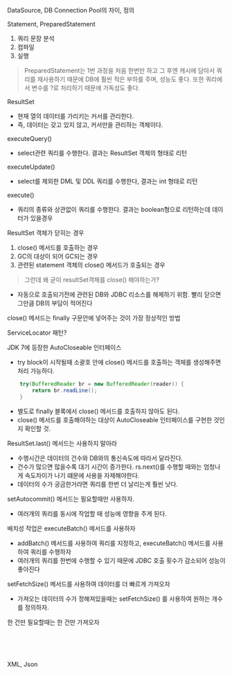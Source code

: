DataSource, DB Connection Pool의 차이, 정의

Statement, PreparedStatement
1. 쿼리 문장 분석
2. 컴파일 
3. 실행
> PreparedStatement는 1번 과정을 처음 한번만 하고 그 후엔 캐시에 담아서 쿼리를 재사용하기 때문에
DB에 훨씬 적은 부하를 주며, 성능도 좋다. 또한 쿼리에서 변수를 ?로 처리하기 때문에 가독성도 좋다.

ResultSet
- 현재 열의 데이터를 가리키는 커서를 관리한다.
- 즉, 데이터는 갖고 있지 않고, 커서만을 관리하는 객체이다.

executeQuery()
- select관련 쿼리를 수행한다. 결과는 ResultSet 객체의 형태로 리턴

executeUpdate()
- select를 제외한 DML 및 DDL 쿼리를 수행한다, 결과는 int 형태로 리턴

execute()
- 쿼리의 종류와 상관없이 쿼리를 수행한다. 결과는 boolean형으로 리턴하는데 데이터가 있을경우 

ResultSet 객체가 닫히는 경우
1. close() 메서드를 호출하는 경우
2. GC의 대상이 되어 GC되는 경우
3. 관련된 statement 객체의 close() 메서드가 호출되는 경우
> 그런데 왜 굳이 resultSet객체를 close() 해야하는가?
- 자동으로 호출되기전에 관련된 DB와 JDBC 리소스를 해제하기 위함. 빨리 닫으면 그만큼 DB의 부담이 적어진다

close() 메서드는 finally 구문안에 넣어주는 것이 가장 정상적인 방법

ServiceLocator 패턴?

JDK 7에 등장한 AutoCloseable 인터페이스
- try block이 시작될때 소괄호 안에 close() 메서드를 호출하는 객체를 생성해주면 처리 가능하다.
```java
	try(BufferedReader br = new BufferedReader(reader)) {
		return br.readLine();
	}
```
- 별도로 finally 블록에서 close() 메서드를 호출하지 않아도 된다.
- close() 메서드를 호출해야하는 대상이 AutoCloseable 인터페이스를 구현한 것인지 확인할 것.

ResultSet.last() 메서드는 사용하지 말아라
- 수행시간은 데이터의 건수와 DB와의 통신속도에 따라서 달라진다.
- 건수가 많으면 많을수록 대기 시간이 증가한다. rs.next()를 수행할 때와는 엄청나게 속도차이가 나기 떄문에 사용을 자제해야한다.
- 데이터의 수가 궁금한거라면 쿼리를 한번 더 날리는게 훨씬 낫다.


setAutocommit() 메서드는 필요할때만 사용하자.
- 여러개의 쿼리를 동시에 작업할 때 성능에 영향을 주게 된다.

배치성 작업은 executeBatch() 메서드를 사용하자
- addBatch() 메서드를 사용하여 쿼리를 지정하고, executeBatch() 메서드를 사용하여 쿼리를 수행하자
- 여러개의 쿼리를 한번에 수행할 수 있기 때문에 JDBC 호출 횟수가 감소되어 성능이 좋아진다

setFetchSize() 메서드를 사용하여 데이터를 더 빠르게 가져오자
- 가져오는 데이터의 수가 정해져있을때는 setFetchSize() 를 사용하여 원하는 개수를 정의하자.

한 건만 필요할때는 한 건만 가져오자


<br><br><br>

XML, Json